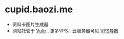 # cupid.baozi.me
- 资料卡图片生成器
- 网站托管于 [Vultr](https://www.vultrvps.com/)  , 更多VPS、云服务器可见 [VPS导航](https://www.vpsd.cn/)

